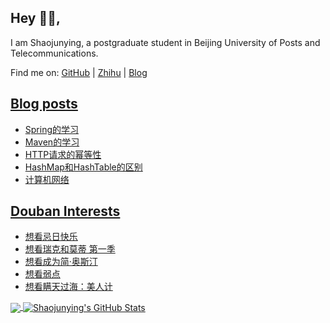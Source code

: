 ## Hey 👋🏻,

I am Shaojunying, a postgraduate student in Beijing University of Posts and Telecommunications.

Find me on: [GitHub](https://github.com/shaojunying) | [Zhihu](https://www.zhihu.com/people/shaojunying) | [Blog](https://shaojunying.github.io/)

## <a href="https://shaojunying.github.io/" target="_blank">Blog posts</a>
<!-- BLOG-POST-LIST:START -->
- [Spring的学习](https://shaojunying.github.io/2020/08/16/Spring%E7%9A%84%E5%AD%A6%E4%B9%A0/)
- [Maven的学习](https://shaojunying.github.io/2020/08/14/Maven%E7%9A%84%E5%AD%A6%E4%B9%A0/)
- [HTTP请求的幂等性](https://shaojunying.github.io/2020/08/14/HTTP%E8%AF%B7%E6%B1%82%E7%9A%84%E5%B9%82%E7%AD%89%E6%80%A7/)
- [HashMap和HashTable的区别](https://shaojunying.github.io/2020/07/17/HashMap%E5%92%8CHashTable%E7%9A%84%E5%8C%BA%E5%88%AB/)
- [计算机网络](https://shaojunying.github.io/2020/07/01/%E8%AE%A1%E7%AE%97%E6%9C%BA%E7%BD%91%E7%BB%9C/)
<!-- BLOG-POST-LIST:END -->

## <a href="https://www.douban.com/people/155360876/" target="_blank">Douban Interests</a>
<!-- douban:START -->
- [想看忌日快乐](http://movie.douban.com/subject/27027913/)
- [想看瑞克和莫蒂 第一季](http://movie.douban.com/subject/11537954/)
- [想看成为简·奥斯汀](http://movie.douban.com/subject/1920805/)
- [想看弱点](http://movie.douban.com/subject/3552028/)
- [想看瞒天过海：美人计](http://movie.douban.com/subject/26654269/)
<!-- douban:END -->

<a href="https://github.com/shaojunying">
  <img align="center" src="https://github-readme-stats.codestackr.vercel.app/api/top-langs/?username=shaojunying&hide=css,html" />
</a>

<a href="https://github.com/shaojunying">
  <img align="center" src="https://github-readme-stats.codestackr.vercel.app/api?username=shaojunying&show_icons=true" alt="Shaojunying's GitHub Stats" />
</a>
